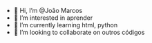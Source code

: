 - 👋 Hi, I’m @João Marcos
- 👀 I’m interested in aprender 
- 🌱 I’m currently learning html, python
- 💞️ I’m looking to collaborate on outros códigos 
 
<!---
João/João is a ✨ special ✨ repository because its `README.md` (this file) appears on your GitHub profile.
You can click the Preview link to take a look at your changes.
--->

